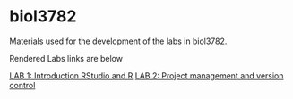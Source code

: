 # biol3782
Materials used for the development of the labs in biol3782.

Rendered Labs links are below

[LAB 1: Introduction RStudio and R](https://diego-ibarra.github.io/biol3782/week1)
[LAB 2: Project management and version control](https://diego-ibarra.github.io/biol3782/week2)
